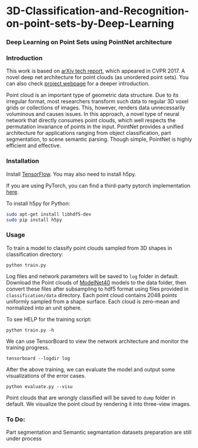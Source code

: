 # 3D-Classification-and-Recognition-on-point-sets-by-Deep-Learning

### Deep Learning on Point Sets using PointNet architecture

### Introduction
This work is based on [arXiv tech report](https://arxiv.org/abs/1612.00593), which appeared in CVPR 2017. A novel deep net architecture for point clouds (as unordered point sets). You can also check [project webpage](http://stanford.edu/~rqi/pointnet) for a deeper introduction.

Point cloud is an important type of geometric data structure. Due to its irregular format, most researchers transform such data to regular 3D voxel grids or collections of images. This, however, renders data unnecessarily voluminous and causes issues. In this approach, a novel type of neural network that directly consumes point clouds, which well respects the permutation invariance of points in the input. PointNet provides a unified architecture for applications ranging from object classification, part segmentation, to scene semantic parsing. Though simple, PointNet is highly efficient and effective.

  
### Installation

Install <a href="https://www.tensorflow.org/get_started/os_setup" target="_blank">TensorFlow</a>. You may also need to install h5py. 

If you are using PyTorch, you can find a third-party pytorch implementation <a href="https://github.com/fxia22/pointnet.pytorch" target="_blank">here</a>.

To install h5py for Python:
```bash
sudo apt-get install libhdf5-dev
sudo pip install h5py
```

### Usage
To train a model to classify point clouds sampled from 3D shapes in classification directory:

    python train.py

Log files and network parameters will be saved to `log` folder in default. Download the Point clouds of <a href="http://modelnet.cs.princeton.edu/" target="_blank">ModelNet40</a> models to the data folder, then convert these files after subsampling to hdf5 format using files provided in `classification/data` directory. Each point cloud contains 2048 points uniformly sampled from a shape surface. Each cloud is zero-mean and normalized into an unit sphere. 

To see HELP for the training script:

    python train.py -h

We can use TensorBoard to view the network architecture and monitor the training progress.

    tensorboard --logdir log

After the above training, we can evaluate the model and output some visualizations of the error cases.

    python evaluate.py --visu

Point clouds that are wrongly classified will be saved to `dump` folder in default. We visualize the point cloud by rendering it into three-view images.


### To Do:
Part segmentation and Semantic segmantation datasets preparation are still under process

